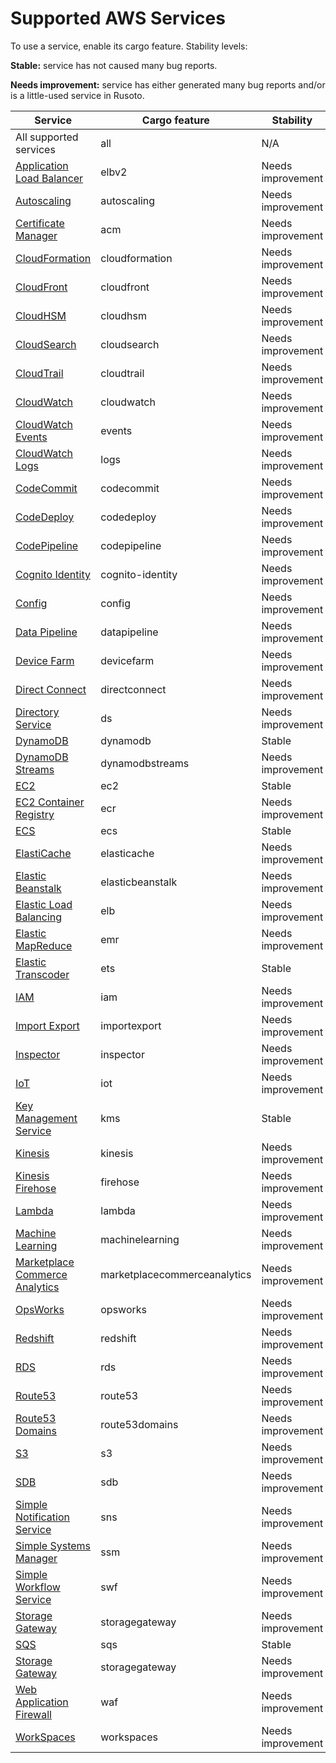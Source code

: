 # Supported AWS Services

To use a service, enable its cargo feature.  Stability levels:

**Stable:** service has not caused many bug reports.

**Needs improvement:** service has either generated many bug reports and/or is a little-used service in Rusoto. 

Service | Cargo feature | Stability
--------|---------------|---------
All supported services | all | N/A
[Application Load Balancer](https://aws.amazon.com/elasticloadbalancing/applicationloadbalancer/) | elbv2 | Needs improvement
[Autoscaling](https://aws.amazon.com/autoscaling/) | autoscaling | Needs improvement
[Certificate Manager](https://aws.amazon.com/certificate-manager/) | acm | Needs improvement
[CloudFormation](https://aws.amazon.com/cloudformation/) | cloudformation | Needs improvement
[CloudFront](https://aws.amazon.com/cloudfront/) | cloudfront | Needs improvement
[CloudHSM](https://aws.amazon.com/cloudhsm/) | cloudhsm | Needs improvement
[CloudSearch](https://aws.amazon.com/cloudsearch/) | cloudsearch | Needs improvement
[CloudTrail](https://aws.amazon.com/cloudtrail/) | cloudtrail | Needs improvement
[CloudWatch](https://aws.amazon.com/cloudwatch/) | cloudwatch | Needs improvement
[CloudWatch Events](http://docs.aws.amazon.com/AmazonCloudWatch/latest/DeveloperGuide/WhatIsCloudWatchEvents.html) | events | Needs improvement 
[CloudWatch Logs](http://docs.aws.amazon.com/AmazonCloudWatch/latest/DeveloperGuide/CWL_GettingStarted.html) | logs | Needs improvement 
[CodeCommit](https://aws.amazon.com/codecommit/) | codecommit | Needs improvement
[CodeDeploy](https://aws.amazon.com/codedeploy/) | codedeploy | Needs improvement
[CodePipeline](https://aws.amazon.com/codepipeline/) | codepipeline | Needs improvement
[Cognito Identity](http://docs.aws.amazon.com/cognito/latest/developerguide/cognito-identity.html) | cognito-identity | Needs improvement 
[Config](https://aws.amazon.com/config/) | config | Needs improvement
[Data Pipeline](https://aws.amazon.com/datapipeline/) | datapipeline | Needs improvement
[Device Farm](https://aws.amazon.com/device-farm/) | devicefarm | Needs improvement
[Direct Connect](https://aws.amazon.com/directconnect/) | directconnect | Needs improvement
[Directory Service](https://aws.amazon.com/directoryservice/) | ds | Needs improvement
[DynamoDB](https://aws.amazon.com/dynamodb/) | dynamodb | Stable
[DynamoDB Streams](http://docs.aws.amazon.com/amazondynamodb/latest/developerguide/Streams.html) | dynamodbstreams | Needs improvement 
[EC2](https://aws.amazon.com/ec2/) | ec2 | Stable
[EC2 Container Registry](https://aws.amazon.com/ecr/) | ecr | Needs improvement
[ECS](https://aws.amazon.com/ecs/) | ecs | Stable
[ElastiCache](https://aws.amazon.com/elasticache/) | elasticache | Needs improvement
[Elastic Beanstalk](https://aws.amazon.com/elasticbeanstalk/) | elasticbeanstalk | Needs improvement
[Elastic Load Balancing](https://aws.amazon.com/elasticloadbalancing/) | elb | Needs improvement
[Elastic MapReduce](https://aws.amazon.com/elasticmapreduce/) | emr | Needs improvement 
[Elastic Transcoder](https://aws.amazon.com/elastictranscoder/) | ets | Stable
[IAM](https://aws.amazon.com/iam/) | iam | Needs improvement
[Import Export](https://aws.amazon.com/documentation/importexport/) | importexport | Needs improvement
[Inspector](https://aws.amazon.com/inspector/) | inspector | Needs improvement
[IoT](https://aws.amazon.com/iot/) | iot | Needs improvement
[Key Management Service](https://aws.amazon.com/kms/) | kms | Stable
[Kinesis](https://aws.amazon.com/kinesis/) | kinesis | Needs improvement
[Kinesis Firehose](https://aws.amazon.com/kinesis/firehose/) | firehose | Needs improvement
[Lambda](https://aws.amazon.com/lambda/) | lambda | Needs improvement
[Machine Learning](https://aws.amazon.com/machine-learning/) | machinelearning | Needs improvement 
[Marketplace Commerce Analytics](https://s3.amazonaws.com/awsmp-loadforms/AWS-Marketplace-Commerce-Analytics-Service-Onboarding-and-Technical-Guide.pdf) | marketplacecommerceanalytics | Needs improvement
[OpsWorks](https://aws.amazon.com/opsworks/) | opsworks | Needs improvement
[Redshift](https://aws.amazon.com/redshift/) | redshift | Needs improvement
[RDS](https://aws.amazon.com/rds/) | rds | Needs improvement
[Route53](https://aws.amazon.com/route53/) | route53 | Needs improvement
[Route53 Domains](http://docs.aws.amazon.com/Route53/latest/APIReference/actions-on-domain-registrations.html) | route53domains | Needs improvement 
[S3](https://aws.amazon.com/s3/) | s3 | Needs improvement
[SDB](https://aws.amazon.com/simpledb/) | sdb | Needs improvement
[Simple Notification Service](https://aws.amazon.com/sns/) | sns | Needs improvement
[Simple Systems Manager](http://docs.aws.amazon.com/ssm/latest/APIReference/Welcome.html) | ssm | Needs improvement 
[Simple Workflow Service](https://aws.amazon.com/swf/) | swf | Needs improvement
[Storage Gateway](https://aws.amazon.com/storagegateway/) | storagegateway | Needs improvement
[SQS](https://aws.amazon.com/sqs/) | sqs | Stable
[Storage Gateway](https://aws.amazon.com/storagegateway/) | storagegateway | Needs improvement
[Web Application Firewall](https://aws.amazon.com/waf/) | waf | Needs improvement
[WorkSpaces](https://aws.amazon.com/workspaces/) | workspaces | Needs improvement
